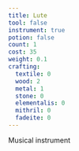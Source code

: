 ```yaml
---
title: Lute
tool: false
instrument: true
potion: false
count: 1
cost: 35
weight: 0.1
crafting:
  textile: 0
  wood: 2
  metal: 1
  stone: 0
  elementalis: 0
  mithril: 0
  fadeite: 0
---
```


Musical instrument
